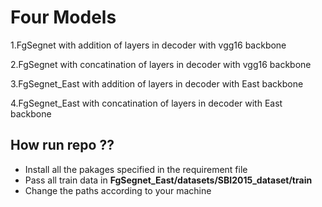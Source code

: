 # Four Models 
 1.FgSegnet with addition of layers in decoder with vgg16 backbone </p>
 2.FgSegnet with concatination of layers in decoder with vgg16 backbone </p>
 3.FgSegnet_East with addition of layers in decoder with East backbone</p>
 4.FgSegnet_East with concatination of layers in decoder with East backbone</p>

## How run repo ??
* Install all the pakages specified in the requirement file
* Pass all train data in **FgSegnet_East/datasets/SBI2015_dataset/train** 
* Change the paths according to your machine

